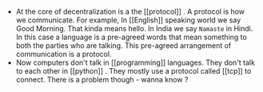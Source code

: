 - At the core of  decentralization is a the [[protocol]] . A protocol is how we communicate. For example, In [[English]] speaking world we say Good Morning. That  kinda means hello. In India we say `Namaste` in Hindi. In this case a language is a pre-agreed words that mean something  to both the parties who are talking. This pre-agreed arrangement of communication is a protocol.
- Now computers don't talk in [[programming]] languages. They don't talk  to each other in [[python]] .  They mostly use a protocol called [[tcp]] to connect. There is a problem though - wanna know ?